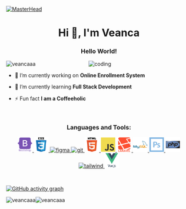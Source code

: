 [![MasterHead](https://www.seekpng.com/png/full/132-1326686_creepy-yuno-anime-banners-de-youtube.png)](https://veancaaa.io)

<h1 align="center">Hi 👋, I'm Veanca</h1>
<h3 align="center">Hello World!</h3>
<img align="right" alt="coding" width="280"
    src="https://camo.githubusercontent.com/4561c104ee04f0f66a83f1b8e3b6cbd4e7f6c5c6324688545cfc0232c525dfe1/68747470733a2f2f692e70696e696d672e636f6d2f6f726967696e616c732f66332f62382f36332f66336238363333656633366266306235303835633564306636303230633931392e676966">

<p align="left"> <img src="https://komarev.com/ghpvc/?username=veancaaa&label=Profile%20views&color=0e75b6&style=flat"
        alt="veancaaa" /> </p>

- 🔭 I’m currently working on **Online Enrollment System**

- 🌱 I’m currently learning **Full Stack Development**

- ⚡ Fun fact **I am a Coffeeholic**

<p>&nbsp</p>

<h3 align="center">Languages and Tools:</h3>
<p align="center"> <a href="https://getbootstrap.com" target="_blank" rel="noreferrer"> <img
            src="https://raw.githubusercontent.com/devicons/devicon/master/icons/bootstrap/bootstrap-plain-wordmark.svg"
            alt="bootstrap" width="40" height="40" /> </a> <a href="https://www.w3schools.com/css/"
        target="_blank" rel="noreferrer"> <img
            src="https://raw.githubusercontent.com/devicons/devicon/master/icons/css3/css3-original-wordmark.svg"
            alt="css3" width="40" height="40" /> </a> <a href="https://www.figma.com/" target="_blank"
        rel="noreferrer"> <img src="https://www.vectorlogo.zone/logos/figma/figma-icon.svg" alt="figma"
            width="40" height="40" /> </a> <a href="https://git-scm.com/" target="_blank" rel="noreferrer"> <img
            src="https://www.vectorlogo.zone/logos/git-scm/git-scm-icon.svg" alt="git" width="40"
            height="40" /> </a> <a href="https://www.w3.org/html/" target="_blank" rel="noreferrer"> <img
            src="https://raw.githubusercontent.com/devicons/devicon/master/icons/html5/html5-original-wordmark.svg"
            alt="html5" width="40" height="40" /> </a> <a
        href="https://developer.mozilla.org/en-US/docs/Web/JavaScript" target="_blank" rel="noreferrer"> <img
            src="https://raw.githubusercontent.com/devicons/devicon/master/icons/javascript/javascript-original.svg"
            alt="javascript" width="40" height="40" /> </a> <a href="https://laravel.com/" target="_blank"
        rel="noreferrer"> <img
            src="https://raw.githubusercontent.com/devicons/devicon/master/icons/laravel/laravel-plain-wordmark.svg"
            alt="laravel" width="40" height="40" /> </a> <a href="https://www.mysql.com/" target="_blank"
        rel="noreferrer"> <img
            src="https://raw.githubusercontent.com/devicons/devicon/master/icons/mysql/mysql-original-wordmark.svg"
            alt="mysql" width="40" height="40" /> </a> <a href="https://www.photoshop.com/en" target="_blank"
        rel="noreferrer"> <img
            src="https://raw.githubusercontent.com/devicons/devicon/master/icons/photoshop/photoshop-line.svg"
            alt="photoshop" width="40" height="40" /> </a> <a href="https://www.php.net" target="_blank"
        rel="noreferrer"> <img
            src="https://raw.githubusercontent.com/devicons/devicon/master/icons/php/php-original.svg" alt="php"
            width="40" height="40" /> </a> <a href="https://tailwindcss.com/" target="_blank" rel="noreferrer">
        <img src="https://www.vectorlogo.zone/logos/tailwindcss/tailwindcss-icon.svg" alt="tailwind" width="40"
            height="40" /> </a> <a href="https://vuejs.org/" target="_blank" rel="noreferrer"> <img
            src="https://raw.githubusercontent.com/devicons/devicon/master/icons/vuejs/vuejs-original-wordmark.svg"
            alt="vuejs" width="40" height="40" /> </a> </p>

<p>&nbsp</p>

[![GitHub activity
graph](https://activity-graph.herokuapp.com/graph?username=veancaaa&&theme=tokyo-night)](https://github.com/veancaaa)

<p><img width="50%"
        src="https://github-readme-stats.vercel.app/api?username=veancaaa&show_icons=true&locale=en&theme=tokyonight"
        alt="veancaaa" /><img width="50%"
        src="https://github-readme-streak-stats.herokuapp.com/?user=veancaaa&&theme=tokyonight" alt="veancaaa" /></p>
